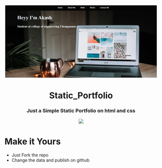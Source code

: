 <p align="center"><a href="https://akkupy.tech"><img src="static/photos/intro.png" width="500"></a></p> 
<h1 align="center"><b>Static_Portfolio </b></h1>
<h3 align="center">
Just a Simple Static Portfolio on html and css</h3>

<p align="center"><a href="https://static-portfolio-akkupy.vercel.app/"><img src="assets/images/tapme.gif" width="100"></a></p>



# Make it Yours

 * Just Fork the repo 
 * Change the data and publish on github

